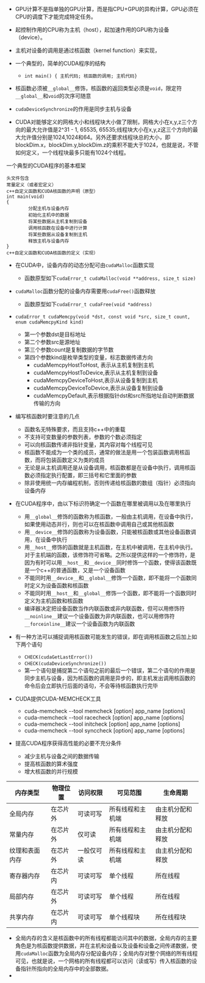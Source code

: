 * GPU计算不是指单独的GPU计算，而是指CPU+GPU的异构计算，GPU必须在CPU的调度下才能完成特定任务。
* 起控制作用的CPU称为主机（host），起加速作用的GPU称为设备（device）。
* 主机对设备的调用是通过核函数（kernel function）来实现，
* 一个典型的，简单的CUDA程序的结构
  * `int main() { 主机代码; 核函数的调用; 主机代码}`
* 核函数必须被`__global__`修饰，核函数的返回类型必须是`void`，限定符`__global__`和`void`的次序可随意
* `cudaDeviceSynchronize`的作用是同步主机与设备

* CUDA对能够定义的网格大小和线程块大小做了限制，网格大小在x,y,z三个方向的最大允许值是2^31 - 1, 65535, 65535;线程块大小在x,y,z这三个方向的最大允许值分别是1024,1024和64。另外还要求线程块总的大小，即blockDim.x，blockDim.y,blockDim.z的乘积不能大于1024，也就是说，不管如何定义，一个线程块最多只能有1024个线程。

一个典型的CUDA程序的基本框架
```
头文件包含
常量定义（或者宏定义）
c++自定义函数和CUDA核函数的声明（原型）
int main(void)
{
        分配主机与设备内存
        初始化主机中的数据
        将某些数据从主机复制到设备
        调用核函数在设备中进行计算
        将某些数据从设备复制到主机
        释放主机与设备内存
}
c++自定义函数和CUDA核函数的定义（实现）
```

* 在CUDA中，设备内存的动态分配可由`cudaMalloc`函数实现
  * 函数原型如下`cudaError_t cudaMalloc(void **address, size_t size)`
* `cudaMalloc`函数分配的设备内存需要用`cudaFree()`函数释放
  * 函数原型如下`cudaError_t cudaFree(void *address)`
* `cudaError_t cudaMemcpy(void *dst, const void *src, size_t count, enum cudaMemcpyKind kind)`
  * 第一个参数dst是目标地址
  * 第二个参数src是源地址
  * 第三个参数count是复制数据的字节数
  * 第四个参数kind是枚举类型的变量，标志数据传递方向
    * cudaMemcpyHostToHost, 表示从主机复制到主机
    * cudaMemcpyHostToDevice,表示从主机复制到设备
    * cudaMemcpyDeviceToHost,表示从设备复制到主机
    * cudaMemcpyDeviceToDevice,表示从设备复制到设备
    * cudaMemcpyDefault,表示根据指针dst和src所指地址自动判断数据传输的方向

* 编写核函数时要注意的几点
  * 函数名无特殊要求，而且支持c++中的重载
  * 不支持可变数量的参数列表，参数的个数必须指定
  * 可以向核函数传递非指针变量，其内容对每个线程可见
  * 核函数不能成为一个类的成员，通常的做法是用一个包装函数调用核函数，而将包装函数定义为类的成员
  * 无论是从主机调用还是从设备调用，核函数都是在设备中执行，调用核函数必须指定执行配置，即三括号和它里面的参数
  * 除非使用统一内存编程机制，否则传递给核函数的数组（指针）必须指向设备内存

* 在CUDA程序中，由以下标识符确定一个函数在哪里被调用以及在哪里执行
  * 用`__global__`修饰的函数称为核函数，一般由主机调用，在设备中执行，如果使用动态并行，则也可以在核函数中调用自己或其他核函数
  * 用`__device__`修饰的函数称为设备函数，只能被核函数或其他设备函数调用，在设备中执行
  * 用`__host__`修饰的函数就是主机函数，在主机中被调用，在主机中执行。对于主机端的函数，该修饰符可省略。之所以提供这样的一个修饰符，是因为有时可以用`__host__`和`__device__`同时修饰一个函数，使得该函数既是一个c++的普通函数，又是一个设备函数
  * 不能同时用`__device__`和`__global__`修饰一个函数，即不能将一个函数同时定义为设备函数和核函数
  * 不能同时用`__host__`和`__global__`修饰一个函数，即不能将一个函数同时定义为主机函数和核函数
  * 编译器决定把设备函数当作内联函数或非内联函数，但可以用修饰符`__noinline__`建议一个设备函数为非内联函数，也可以用修饰符`__forceinline__`建议一个设备函数为内联函数
* 有一种方法可以捕捉调用核函数可能发生的错误，即在调用核函数之后加上如下两个语句
  * `CHECK(cudaGetLastError())`
  * `CHECK(cudaDeviceSynchronize())`
  * 第一个语句是捕捉第二个语句之前的最后一个错误，第二个语句的作用是同步主机与设备，因为核函数的调用是异步的，即主机发出调用核函数的命令后会立即执行后面的语句，不会等待核函数执行完毕

* CUDA提供CUDA-MEMCHECK工具
  * cuda-memcheck --tool memcheck [option] app_name [options]
  * cuda-memcheck --tool racecheck [option] app_name [options]
  * cuda-memcheck --tool initcheck [option] app_name [options]
  * cuda-memcheck --tool synccheck [option] app_name [options]
* 提高CUDA程序获得高性能的必要不充分条件
  * 减少主机与设备之间的数据传输
  * 提高核函数的算术强度
  * 增大核函数的并行规模

| 内存类型 | 物理位置 | 访问权限 | 可见范围 | 生命周期 |
| ------ | ------ | ------ | ------ | ------ |
| 全局内存 | 在芯片外 |可读可写 |所有线程和主机端|由主机分配和释放|
|常量内存|在芯片外|仅可读|所有线程和主机端|由主机分配和释放|
|纹理和表面内存|在芯片外|一般仅可读|所有线程和主机端|由主机分配和释放|
|寄存器内存|在芯片内|可读可写|单个线程|所在线程|
|局部内存|在芯片外|可读可写|单个线程|所在线程|
|共享内存|在芯片内|可读可写|单个线程块|所在线程块|

* 全局内存的含义是核函数中的所有线程都能访问其中的数据，全局内存的主要角色是为核函数提供数据，并在主机和设备以及设备和设备之间传递数据，使用`cudaMalloc`函数为全局内存分配设备内存；全局内存对整个网络的所有线程可见，也就是说，一个网格的所有线程都可以访问（读或写）传入核函数的设备指针所指向的全局内存中的全部数据。
* 
